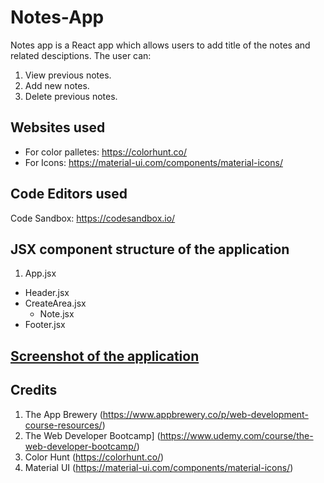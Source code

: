 # Notes-App
Notes app is a React app which allows users to add title of the notes and related desciptions. The user can:
1. View previous notes.
2. Add new notes.
3. Delete previous notes.

## Websites used
- For color palletes: https://colorhunt.co/ <br/>
- For Icons: https://material-ui.com/components/material-icons/

## Code Editors used
Code Sandbox: https://codesandbox.io/

## JSX component structure of the application
1. App.jsx 
  - Header.jsx 
  - CreateArea.jsx 
    - Note.jsx 
  - Footer.jsx 

## [Screenshot of the application](Notes-app.png)

## Credits
1. The App Brewery (https://www.appbrewery.co/p/web-development-course-resources/)
2. The Web Developer Bootcamp] (https://www.udemy.com/course/the-web-developer-bootcamp/)
3. Color Hunt (https://colorhunt.co/)
4. Material UI (https://material-ui.com/components/material-icons/)

